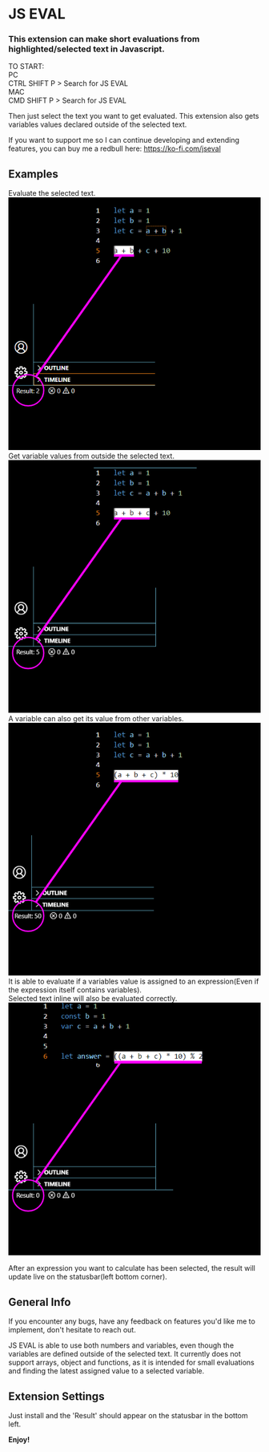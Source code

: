 # JS EVAL
### This extension can make short evaluations from highlighted/selected text in Javascript.
TO START:  
PC  
CTRL SHIFT P > Search for JS EVAL  
MAC  
CMD SHIFT P > Search for JS EVAL  

Then just select the text you want to get evaluated.
This extension also gets variables values declared outside of the selected text.



If you want to support me so I can continue developing and extending features, you can buy me a redbull here:
https://ko-fi.com/jseval




## Examples

Evaluate the selected text.  
![1](./images/EXAMPLE%201.png)  
Get variable values from outside the selected text.  
![2](./images/EXAMPLE%202.png)  
A variable can also get its value from other variables.  
![3](./images/EXAMPLE%203.png)  
It is able to evaluate if a variables value is assigned to an expression(Even if the expression itself contains variables).  
Selected text inline will also be evaluated correctly.  
![4](./images/EXAMPLE%204.png)  


After an expression you want to calculate has been selected, the result will update live on the statusbar(left bottom corner).

## General Info
If you encounter any bugs, have any feedback on features you'd like me to implement, don't hesitate to reach out.


JS EVAL is able to use both numbers and variables, even though the variables are defined outside of the selected text.
It currently does not support arrays, object and functions, as it is intended for small evaluations and finding the latest assigned value to a selected variable.

## Extension Settings

Just install and the 'Result' should appear on the statusbar in the bottom left.


**Enjoy!**
